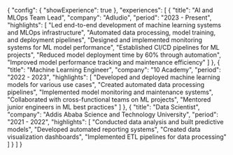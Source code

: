 {
    "config": {
        "showExperience": true
    },
    "experiences": [
        {
            "title": "AI and MLOps Team Lead",
            "company": "Adludio",
            "period": "2023 - Present",
            "highlights": [
                "Led end-to-end development of machine learning systems and MLOps infrastructure",
                "Automated data processing, model training, and deployment pipelines",
                "Designed and implemented monitoring systems for ML model performance",
                "Established CI/CD pipelines for ML projects",
                "Reduced model deployment time by 60% through automation",
                "Improved model performance tracking and maintenance efficiency"
            ]
        },
        {
            "title": "Machine Learning Engineer",
            "company": "10 Academy",
            "period": "2022 - 2023",
            "highlights": [
                "Developed and deployed machine learning models for various use cases",
                "Created automated data processing pipelines",
                "Implemented model monitoring and maintenance systems",
                "Collaborated with cross-functional teams on ML projects",
                "Mentored junior engineers in ML best practices"
            ]
        },
        {
            "title": "Data Scientist",
            "company": "Addis Ababa Science and Technology University",
            "period": "2021 - 2022",
            "highlights": [
                "Conducted data analysis and built predictive models",
                "Developed automated reporting systems",
                "Created data visualization dashboards",
                "Implemented ETL pipelines for data processing"
            ]
        }
    ]
} 